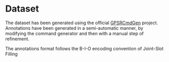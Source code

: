 # Dataset

The dataset has been generated using the official [GPSRCmdGen](https://github.com/kyordhel/GPSRCmdGen) project. Annotations have been generated in a semi-automatic manner, by modifying the command generator and then with a manual step of refinement. 

The annotations format follows the B-I-O encoding convention of Joint-Slot Filling 